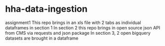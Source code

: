 # hha-data-ingestion
assignment1
This repo brings in an xls file with 2 tabs as individual dataframes in section 1
In section 2 this repo brings in open source json API from CMS via requests and json package
In section 3, 2 open bigquery datasets are brought in a dataframe
